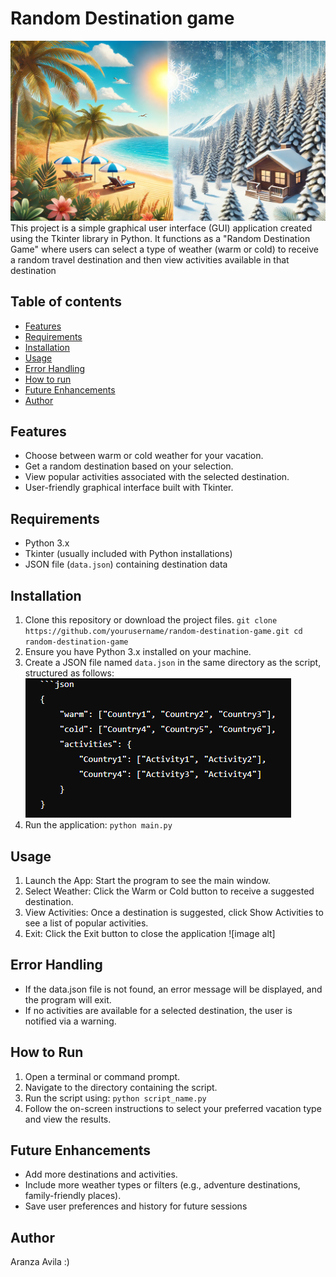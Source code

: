# Random Destination game
![image alt](https://github.com/Aranzaavila/python-project/blob/08dd9e78529fa28cbb3194756999804e8cc6ac67/bg.webp)
This project is a simple graphical user interface (GUI) application created using the Tkinter library in Python. It functions as a "Random Destination Game" where users can select a type of weather (warm or cold) to receive a random travel destination and then view activities available in that destination

## Table of contents
- [Features](#features)
- [Requirements](#requirements)
- [Installation](#installation)
- [Usage](#usage)
- [Error Handling](#error_handling)
- [How to run](#how_to_run)
- [Future Enhancements](#future_enhancements)
- [Author](#author)


## Features
- Choose between warm or cold weather for your vacation.
- Get a random destination based on your selection.
- View popular activities associated with the selected destination.
- User-friendly graphical interface built with Tkinter.


## Requirements
- Python 3.x
- Tkinter (usually included with Python installations)
- JSON file (`data.json`) containing destination data



## Installation
1. Clone this repository or download the project files.
`git clone https://github.com/yourusername/random-destination-game.git
cd random-destination-game `
3. Ensure you have Python 3.x installed on your machine.
4. Create a JSON file named `data.json` in the same directory as the script, structured as follows:
![image alt](https://github.com/Aranzaavila/python-project/blob/f44fd51999ff4dccf16acc5ec02ecdd05786a007/ss.png)
5. Run the application:
`python main.py`

## Usage
1. Launch the App: Start the program to see the main window.
2. Select Weather: Click the Warm or Cold button to receive a suggested destination.
3. View Activities: Once a destination is suggested, click Show Activities to see a list of popular activities.
4. Exit: Click the Exit button to close the application
![image alt]
## Error Handling
- If the data.json file is not found, an error message will be displayed, and the program will exit.
- If no activities are available for a selected destination, the user is notified via a warning.

## How to Run
1. Open a terminal or command prompt.
2. Navigate to the directory containing the script.
3. Run the script using:
`python script_name.py`
4. Follow the on-screen instructions to select your preferred vacation type and view the results.

## Future Enhancements
- Add more destinations and activities.
- Include more weather types or filters (e.g., adventure destinations, family-friendly places).
- Save user preferences and history for future sessions


## Author
Aranza Avila :)


